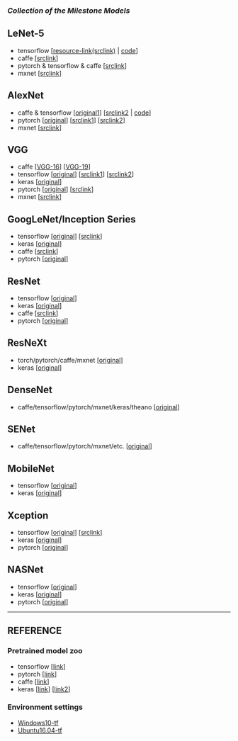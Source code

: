 
### ***Collection of the Milestone Models***

## LeNet-5
- tensorflow [[resource-link(srclink)](https://github.com/udacity/CarND-LeNet-Lab) | [code](https://github.com/mikelu-shanghai/TypicalCNN-ModelEvolution/blob/master/models/code/LeNet-tensorflow.py)] 
- caffe [[srclink](https://github.com/jklhj222/caffe_LeNet/tree/master/LeNet)]
- pytorch & tensorflow & caffe [[srclink](https://github.com/LuxxxLucy/mnist_LeNet)]
- mxnet [[srclink](https://github.com/justinshaohi/gluon_lenet_mnist)]

## AlexNet
- caffe & tensorflow [[original1](http://www.cs.toronto.edu/~guerzhoy/tf_alexnet/)]  [[srclink2](https://github.com/kratzert/finetune_alexnet_with_tensorflow) | [code](https://github.com/mikelu-shanghai/TypicalCNN-ModelEvolution/blob/master/models/code/alexnet.py)]
- pytorch [[original](https://github.com/Cadene/pretrained-models.pytorch)] [[srclink1](https://github.com/aaron-xichen/pytorch-playground/blob/master/imagenet/alexnet.py)] [[srclink2](https://github.com/jiecaoyu/pytorch_imagenet)]
- mxnet [[srclink](https://github.com/rayleizhu/Alexnet-cntk-and-mxnet/tree/master/mxnet-exp)]

## VGG
- caffe [[VGG-16](https://gist.github.com/ksimonyan/211839e770f7b538e2d8)] [[VGG-19](https://gist.github.com/ksimonyan/3785162f95cd2d5fee77)]
- tensorflow [[original](https://github.com/tensorflow/models/tree/master/research/slim)] [[srclink1](https://github.com/machrisaa/tensorflow-vgg)] [[srclink2](https://github.com/huyng/tensorflow-vgg)]
- keras [[original](https://github.com/keras-team/keras/tree/master/keras/applications)]
- pytorch [[original](https://github.com/Cadene/pretrained-models.pytorch)] [[srclink](https://github.com/jcjohnson/pytorch-vgg)]
- mxnet [[srclink](https://github.com/wkcn/vgg-mx)]

## GoogLeNet/Inception Series
- tensorflow [[original](https://github.com/tensorflow/models/tree/master/research/inception)] [[srclink](https://github.com/tensorflow/models/tree/master/research/slim)]
- keras [[original](https://github.com/keras-team/keras/tree/master/keras/applications)]
- caffe [[srclink](https://github.com/soeaver/caffe-model)]
- pytorch [[original](https://github.com/Cadene/pretrained-models.pytorch)]

## ResNet
- tensorflow [[original](https://github.com/tensorflow/models/tree/master/research/slim)]
- keras [[original](https://github.com/keras-team/keras/tree/master/keras/applications)]
- caffe [[srclink](https://github.com/soeaver/caffe-model)]
- pytorch [[original](https://github.com/Cadene/pretrained-models.pytorch)]

## ResNeXt
- torch/pytorch/caffe/mxnet [[original](https://github.com/facebookresearch/ResNeXt)]
- keras [[original](https://github.com/keras-team/keras/tree/master/keras/applications)]

## DenseNet
- caffe/tensorflow/pytorch/mxnet/keras/theano [[original](https://github.com/liuzhuang13/DenseNet)]

## SENet
-  caffe/tensorflow/pytorch/mxnet/etc. [[original](https://github.com/hujie-frank/SENet)]

## MobileNet
- tensorflow [[original](https://github.com/tensorflow/models/tree/master/research/slim)]
- keras [[original](https://github.com/keras-team/keras/tree/master/keras/applications)]

## Xception
- tensorflow [[original](https://github.com/tensorflow/models/tree/master/research/slim)] [[srclink](https://github.com/kwotsin/TensorFlow-Xception)]
- keras [[original](https://github.com/keras-team/keras/tree/master/keras/applications)]
- pytorch [[original](https://github.com/Cadene/pretrained-models.pytorch)]

## NASNet
- tensorflow [[original](https://github.com/tensorflow/models/tree/master/research/slim)]
- keras [[original](https://github.com/keras-team/keras/tree/master/keras/applications)]
- pytorch [[original](https://github.com/Cadene/pretrained-models.pytorch)]

---
## REFERENCE
### Pretrained model zoo
- tensorflow [[link](https://github.com/tensorflow/models/tree/master/research/slim)]
- pytorch [[link](https://github.com/Cadene/pretrained-models.pytorch)]
- caffe [[link](https://github.com/soeaver/caffe-model)]
- keras [[link](https://github.com/fchollet/deep-learning-models)] [[link2](https://github.com/keras-team/keras/tree/master/keras/applications)]

### Environment settings
- [Windows10-tf](https://github.com/mikelu-shanghai/TypicalCNN-ModelEvolution/blob/master/models/envsettings/tf-gpu_windows10.yml)
- [Ubuntu16.04-tf](https://github.com/mikelu-shanghai/TypicalCNN-ModelEvolution/blob/master/models/envsettings/tf-gpu_ubuntu16.04.yml)



